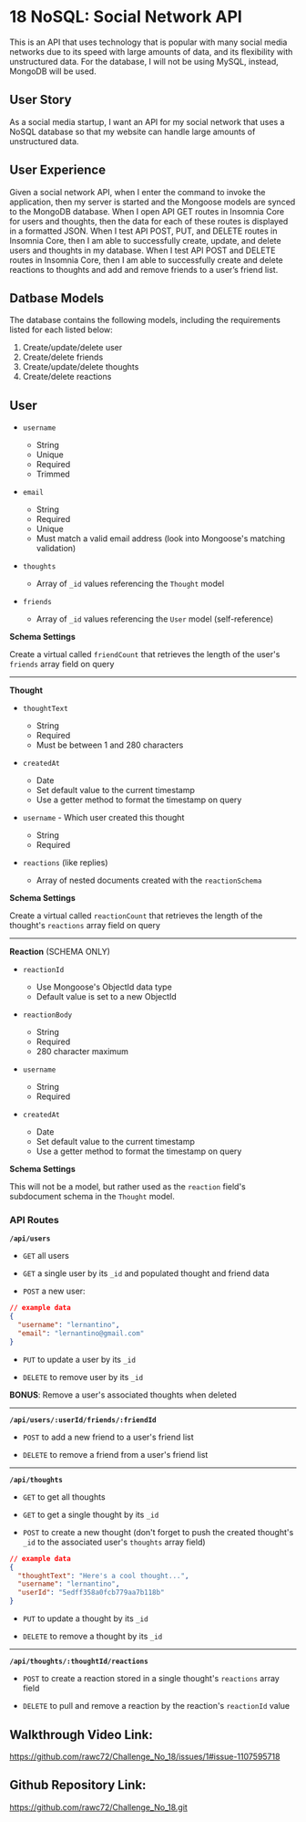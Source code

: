 # 18 NoSQL: Social Network API
This is an API that uses technology that is popular with many social media networks due to its speed with large amounts of data, and its flexibility with unstructured data. For the database, I will not be using MySQL, instead, MongoDB will be used.

## User Story
As a social media startup, I want an API for my social network that uses a NoSQL database so that my website can handle large amounts of unstructured data.

## User Experience
Given a social network API, when I enter the command to invoke the application, then my server is started and the Mongoose models are synced to the MongoDB database.
When I open API GET routes in Insomnia Core for users and thoughts, then the data for each of these routes is displayed in a formatted JSON.
When I test API POST, PUT, and DELETE routes in Insomnia Core, then I am able to successfully create, update, and delete users and thoughts in my database.
When I test API POST and DELETE routes in Insomnia Core, then I am able to successfully create and delete reactions to thoughts and add and remove friends to a user’s friend list.

## Datbase Models
The database contains the following models, including the requirements listed for each listed below:

1. Create/update/delete user
2. Create/delete friends
3. Create/update/delete thoughts
4. Create/delete reactions

## User
* `username`
    * String
    * Unique
    * Required
    * Trimmed

* `email`
    * String
    * Required
    * Unique
    * Must match a valid email address (look into Mongoose's matching validation)

* `thoughts`
    * Array of `_id` values referencing the `Thought` model

* `friends`
    * Array of `_id` values referencing the `User` model (self-reference)

**Schema Settings**

Create a virtual called `friendCount` that retrieves the length of the user's `friends` array field on query

---

**Thought**

* `thoughtText`
    * String
    * Required
    * Must be between 1 and 280 characters

* `createdAt`
    * Date
    * Set default value to the current timestamp
    * Use a getter method to format the timestamp on query

* `username` - Which user created this thought
    * String
    * Required

* `reactions` (like replies)
    * Array of nested documents created with the `reactionSchema`

**Schema Settings**

Create a virtual called `reactionCount` that retrieves the length of the thought's `reactions` array field on query

---

**Reaction** (SCHEMA ONLY)

* `reactionId`
    * Use Mongoose's ObjectId data type
    * Default value is set to a new ObjectId

* `reactionBody`
    * String
    * Required
    * 280 character maximum

* `username`
    * String
    * Required

* `createdAt`
    * Date
    * Set default value to the current timestamp
    * Use a getter method to format the timestamp on query

**Schema Settings**

This will not be a model, but rather used as the `reaction` field's subdocument schema in the `Thought` model.

### API Routes

**`/api/users`**

* `GET` all users

* `GET` a single user by its `_id` and populated thought and friend data

* `POST` a new user:

```json
// example data
{
  "username": "lernantino",
  "email": "lernantino@gmail.com"
}
```

* `PUT` to update a user by its `_id`

* `DELETE` to remove user by its `_id`

**BONUS**: Remove a user's associated thoughts when deleted

---

**`/api/users/:userId/friends/:friendId`**

* `POST` to add a new friend to a user's friend list

* `DELETE` to remove a friend from a user's friend list

---

**`/api/thoughts`**

* `GET` to get all thoughts

* `GET` to get a single thought by its `_id`

* `POST` to create a new thought (don't forget to push the created thought's `_id` to the associated user's `thoughts` array field)

```json
// example data
{
  "thoughtText": "Here's a cool thought...",
  "username": "lernantino",
  "userId": "5edff358a0fcb779aa7b118b"
}
```

* `PUT` to update a thought by its `_id`

* `DELETE` to remove a thought by its `_id`

---

**`/api/thoughts/:thoughtId/reactions`**

* `POST` to create a reaction stored in a single thought's `reactions` array field

* `DELETE` to pull and remove a reaction by the reaction's `reactionId` value

## Walkthrough Video Link:
https://github.com/rawc72/Challenge_No_18/issues/1#issue-1107595718

## Github Repository Link:
https://github.com/rawc72/Challenge_No_18.git


